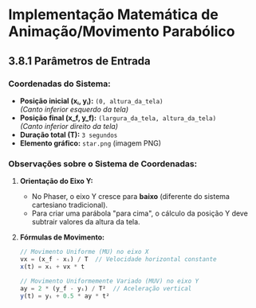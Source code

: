 # Implementação Matemática de Animação/Movimento Parabólico

## 3.8.1 Parâmetros de Entrada

### Coordenadas do Sistema:
- **Posição inicial (xᵢ, yᵢ):** `(0, altura_da_tela)`  
  *(Canto inferior esquerdo da tela)*
- **Posição final (x_f, y_f):** `(largura_da_tela, altura_da_tela)`  
  *(Canto inferior direito da tela)*
- **Duração total (T):** `3 segundos`
- **Elemento gráfico:** `star.png` (imagem PNG)

### Observações sobre o Sistema de Coordenadas:
1. **Orientação do Eixo Y:**  
   - No Phaser, o eixo Y cresce para **baixo** (diferente do sistema cartesiano tradicional).
   - Para criar uma parábola "para cima", o cálculo da posição Y deve subtrair valores da altura da tela.

2. **Fórmulas de Movimento:**
   ```javascript
   // Movimento Uniforme (MU) no eixo X
   vx = (x_f - xᵢ) / T  // Velocidade horizontal constante
   x(t) = xᵢ + vx * t

   // Movimento Uniformemente Variado (MUV) no eixo Y
   ay = 2 * (y_f - yᵢ) / T²  // Aceleração vertical
   y(t) = yᵢ + 0.5 * ay * t²
